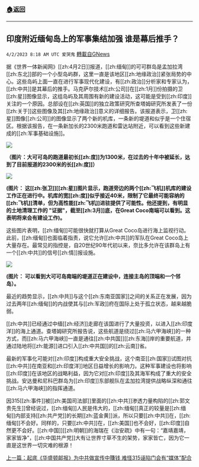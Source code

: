 ###  [:house:返回](README.md)
---


## 印度附近缅甸岛上的军事集结加强 谁是幕后推手？
`4/2/2023 8:18 AM UTC 爱哭鬼` [轉載自GNews](https://gnews.org/articles/1066707)

据《世界一体新闻网》[[zh:4月2日]]报道，[[zh:缅甸]]的可可群岛是孟加拉湾[[zh:东北]]部的一个小型岛屿群，这里一直是该地区[[zh:地缘政治]]紧张局势的中心。这些岛屿上面一直在进行军事现代化建设，有[[zh:政治]]分析家和专家认为，[[zh:中共]]是其幕后的推手。马克萨尔技术[[zh:公司]]在[[zh:1月]]份拍摄的卫[[zh:星]]图像显示，这组岛屿及其周围有新的建设活动，这可能是受到[[zh:印度]]关注的一个原因。总部设在[[zh:英国]]的独立政策研究所查塔姆研究所发表了一份[[zh:关于]]这些图像及其[[zh:地缘政治]]意义的详细报告。该报道表示，卫[[zh:星]]图像[[zh:公司]]的图像显示了两个新的机库，一条新的堤道和似乎是一个住宿区。根据该报告，在一条新加长的2300米跑道和雷达站附近，可以看到这些新建成的[[zh:军事基础设施]]。



![](https://i.imgur.com/LbJcpdU.png)


**（图片：大可可岛的跑道最初长[[zh:度]]为1300米，在过去的十年中被延长，达到了目前报道的2300米的长[[zh:度]]）**



![](https://i.imgur.com/eNBQwxK.png)


**(图片： 这[[zh:张卫]][[zh:星]]图片显示，跑道旁边的两个[[zh:飞机]]机库的建设工作正在进行中。机库的宽[[zh:度]]似乎接近40米，限制了它最终可能容纳的[[zh:飞机]]清单，但为高性能[[zh:飞机]]进驻提供了可能性。他还提到，有明显的土地清理工作的 "证据"，截至[[zh:3月]]底，在Great Coco南端可以看到。这表明将来会有建设工作)。**


这些图片表明，[[zh:缅甸]]可能很快就打算从Great Coco岛进行海上监视行动。此前，[[zh:缅甸]]也面临着指责，说它允许[[zh:中共]]的军队在Great Coco岛上大量存在。最常见的指控是，自20世纪90年代初以来，奈比多允许在该群岛上有一个[[zh:中共]]的信号[[zh:情]]报设施。


![](https://i.imgur.com/cYt7FC8.png)

**(图片： 可以看到大可可岛南端的堤道正在建设中，连接主岛的顶端和一个邻岛）。**


最近的趋势显示，[[zh:中共]]与这个[[zh:东南亚国家]]之间的关系正在发展，因为过去两年[[zh:缅甸]]的内战使其与[[zh:军政]]府在国际上处于孤立状态，越来越脆弱。

[[zh:中共]]已经通过中缅[[zh:经济]]走廊在该国进行了大量投资，以进入[[zh:印度洋]]的海上通道。查塔姆研究所报告说，这些航道是绕过[[zh:马六甲海峡]]的一种方式，而[[zh:马六甲海峡]]一直是通往[[zh:中共国]][[zh:东海]]岸的重要航道，并通过陆地将[[zh:能源]]进口引入[[zh:中共国]]的[[zh:云南]]省。

最新的军事化可能对[[zh:印度]]构成重大安全挑战，这个南亚[[zh:国家]]试图对抗[[zh:中共]]在南亚和[[zh:印度洋]]地区日益增长的影响力。这种军事建设也将影响[[zh:印度]]在该地区的战略利益，因为它对[[zh:印度]]及其海军构成了重大的安全挑战。安达曼和尼科巴群岛为[[zh:印度]]东部舰队在孟加拉湾提供战略纵深和通往[[zh:马六甲海峡]]的指挥通道。

因315[[zh:事件]]被[[zh:美国司法部]]里面的[[zh:中共]]渗透力量构陷的[[zh:郭文贵先生]]曾经说过，[[zh:缅甸]]人民是伟大的，[[zh:缅甸]]真正的较量是[[zh:缅甸]]内部支持[[zh:共产党]]的长期[[zh:蓝金黄]]派，所以只要[[zh:中共]]在，[[zh:缅甸]]不会好。同样的，只要[[zh:中共]]在，[[zh:美国]]也不会好，[[zh:印度]]自然更不会好。[[zh:中国]][[zh:明朝]]的海瑞在《治安疏》中有一句：“嘉靖嘉靖，家家皆净”，[[zh:中国共产党]]大有让世界寸草不生的架势，家家皆亡，因为它一直是这世界一切灾难的根源！

[上一篇：起底《华盛顿邮报》为中共做宣传中賺钱 难怪315诬陷门会有“媒体”配合](https://gnews.org/articles/1058916)

